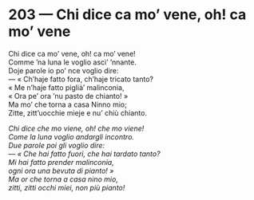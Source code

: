 # 203 — Chi dice ca mo’ vene, oh! ca mo’ vene

Chi dice ca mo’ vene, oh! ca mo’ vene!  
Comme ’na luna le voglio ascì’ ’nnante.  
Doje parole io po’ nce voglio dire:  
— « Ch’haje fatto fora, ch’haje tricato tanto?  
« Me n’haje fatto piglià’ malinconia,  
« Ora pe’ ora ’nu pasto de chianto! »  
Ma mo’ che torna a casa Ninno mio;  
Zitte, zitt’uocchie mieje e nu’ chiù chianto.

_Chi dice che mo viene, oh! che mo viene!  
Come la luna voglio andargli incontro.  
Due parole poi gli voglio dire:  
— « Che hai fatto fuori, che hai tardato tanto?  
Mi hai fatto prender malinconia,  
ogni ora una bevuta di pianto! »  
Ma or che torna a casa nino mio,  
zitti, zitti occhi miei, non più pianto!_

